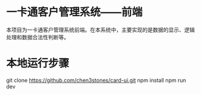 # 一卡通客户管理系统——前端
本项目为一卡通客户管理系统前端。在本系统中，主要实现的是数据的显示、逻辑处理和数据合法性判断等。
# 本地运行步骤
git clone https://github.com/chen3stones/card-ui.git
npm install 
npm run dev
